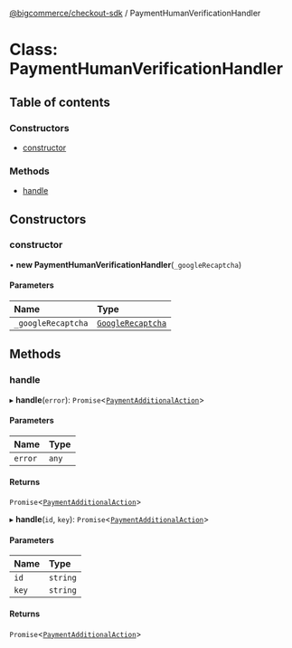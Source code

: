 [@bigcommerce/checkout-sdk](../README.md) / PaymentHumanVerificationHandler

# Class: PaymentHumanVerificationHandler

## Table of contents

### Constructors

- [constructor](PaymentHumanVerificationHandler.md#constructor)

### Methods

- [handle](PaymentHumanVerificationHandler.md#handle)

## Constructors

### constructor

• **new PaymentHumanVerificationHandler**(`_googleRecaptcha`)

#### Parameters

| Name | Type |
| :------ | :------ |
| `_googleRecaptcha` | [`GoogleRecaptcha`](GoogleRecaptcha.md) |

## Methods

### handle

▸ **handle**(`error`): `Promise`<[`PaymentAdditionalAction`](../interfaces/PaymentAdditionalAction.md)\>

#### Parameters

| Name | Type |
| :------ | :------ |
| `error` | `any` |

#### Returns

`Promise`<[`PaymentAdditionalAction`](../interfaces/PaymentAdditionalAction.md)\>

▸ **handle**(`id`, `key`): `Promise`<[`PaymentAdditionalAction`](../interfaces/PaymentAdditionalAction.md)\>

#### Parameters

| Name | Type |
| :------ | :------ |
| `id` | `string` |
| `key` | `string` |

#### Returns

`Promise`<[`PaymentAdditionalAction`](../interfaces/PaymentAdditionalAction.md)\>
